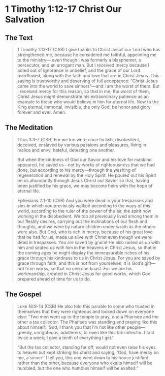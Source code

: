 # 1 Timothy 1:12-17 Christ Our Salvation

## The Text

>1 Timothy 1:12-17 (CSB) I give thanks to Christ Jesus our Lord who has strengthened me, because he considered me faithful, appointing me to the ministry— even though I was formerly a blasphemer, a persecutor, and an arrogant man. But I received mercy because I acted out of ignorance in unbelief, and the grace of our Lord overflowed, along with the faith and love that are in Christ Jesus. This saying is trustworthy and deserving of full acceptance: “Christ Jesus came into the world to save sinners”—and I am the worst of them. But I received mercy for this reason, so that in me, the worst of them, Christ Jesus might demonstrate his extraordinary patience as an example to those who would believe in him for eternal life. Now to the King eternal, immortal, invisible, the only God, be honor and glory forever and ever. Amen.

## The Meditation

>Titus 3:3-7 (CSB) For we too were once foolish, disobedient, deceived, enslaved by various passions and pleasures, living in malice and envy, hateful, detesting one another.
>
>But when the kindness of God our Savior and his love for mankind appeared, he saved us—not by works of righteousness that we had done, but according to his mercy—through the washing of regeneration and renewal by the Holy Spirit. He poured out his Spirit on us abundantly through Jesus Christ our Savior so that, having been justified by his grace, we may become heirs with the hope of eternal life.

>Ephesians 2:1-10 (CSB) And you were dead in your trespasses and sins in which you previously walked according to the ways of this world, according to the ruler of the power of the air, the spirit now working in the disobedient. We too all previously lived among them in our fleshly desires, carrying out the inclinations of our flesh and thoughts, and we were by nature children under wrath as the others were also. But God, who is rich in mercy, because of his great love that he had for us, made us alive with Christ even though we were dead in trespasses. You are saved by grace! He also raised us up with him and seated us with him in the heavens in Christ Jesus, so that in the coming ages he might display the immeasurable riches of his grace through his kindness to us in Christ Jesus. For you are saved by grace through faith, and this is not from yourselves; it is God’s gift— not from works, so that no one can boast. For we are his workmanship, created in Christ Jesus for good works, which God prepared ahead of time for us to do.

## The Gospel

>Luke 18:9-14 (CSB) He also told this parable to some who trusted in themselves that they were righteous and looked down on everyone else: “Two men went up to the temple to pray, one a Pharisee and the other a tax collector. The Pharisee was standing and praying like this about himself: ‘God, I thank you that I’m not like other people—greedy, unrighteous, adulterers, or even like this tax collector. I fast twice a week; I give a tenth of everything I get.’
>
>“But the tax collector, standing far off, would not even raise his eyes to heaven but kept striking his chest and saying, ‘God, have mercy on me, a sinner!’ I tell you, this one went down to his house justified rather than the other, because everyone who exalts himself will be humbled, but the one who humbles himself will be exalted.”


